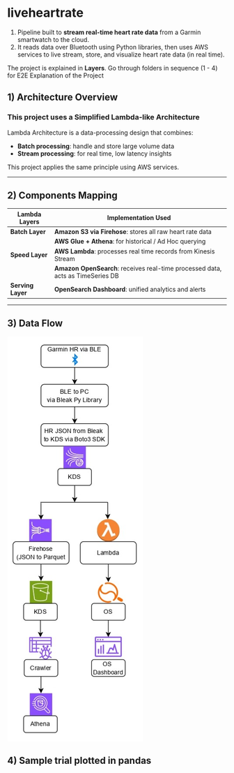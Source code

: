 # liveheartrate
1) Pipeline built to **stream real-time heart rate data** from a Garmin smartwatch to the cloud.
2) It reads data over Bluetooth using Python libraries, then uses AWS services to live stream, store, and visualize heart rate data (in real time).
   
The project is explained in **Layers**. Go through folders in sequence (1 - 4) for E2E Explanation of the Project

## 1) Architecture Overview

### This project uses a Simplified Lambda-like Architecture

Lambda Architecture is a data-processing design that combines:
- **Batch processing**: handle and store large volume data
- **Stream processing**: for real time, low latency insights

This project applies the same principle using AWS services.

---

## 2) Components Mapping

| Lambda Layers     | Implementation Used                                                                      |
|-------------------|------------------------------------------------------------------------------------------|
| **Batch Layer**   | **Amazon S3 via Firehose**: stores all raw heart rate data                               |
|                   | **AWS Glue + Athena**: for historical / Ad Hoc querying                                  |
| **Speed Layer**   | **AWS Lambda**: processes real time records from Kinesis Stream                          |
|                   | **Amazon OpenSearch**: receives real-time processed data, acts as TimeSeries DB          |
| **Serving Layer** | **OpenSearch Dashboard**: unified analytics and alerts                                   |

---

## 3) Data Flow

![High Level Data Flow over Tools](https://github.com/adiman1/liveheartrate/blob/0a2f8de1a3f68ac8a19e7b2890908e6a8047af2a/images/aws%20flow_page-0001.JPG)

## 4) Sample trial plotted in pandas
